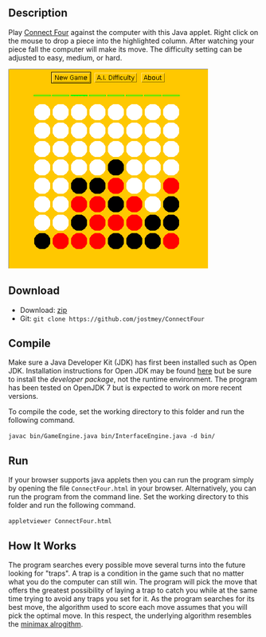 ## Description

Play [Connect Four](https://en.wikipedia.org/wiki/Connect_Four) against the computer with this Java applet. Right click on the mouse to drop a piece into the highlighted column. After watching your piece fall the computer will make its move. The difficulty setting can be adjusted to easy, medium, or hard.

![alt text](img/Screenshot.png "Screenshot of Applet")

## Download

* Download: [zip](https://github.com/jostmey/ConnectFour/zipball/master)
* Git: `git clone https://github.com/jostmey/ConnectFour`

## Compile

Make sure a Java Developer Kit (JDK) has first been installed such as Open JDK. Installation instructions for Open JDK may be found [here](http://openjdk.java.net/install/) but be sure to install the *developer package*, not the runtime environment. The program has been tested on OpenJDK 7 but is expected to work on more recent versions.

To compile the code, set the working directory to this folder and run the following command.

`javac bin/GameEngine.java bin/InterfaceEngine.java -d bin/`

## Run

If your browser supports java applets then you can run the program simply by opening the file `ConnectFour.html` in your browser. Alternatively, you can run the program from the command line. Set the working directory to this folder and run the following command.

`appletviewer ConnectFour.html`

## How It Works

The program searches every possible move several turns into the future looking for "traps". A trap is a condition in the game such that no matter what you do the computer can still win. The program will pick the move that offers the greatest possibility of laying a trap to catch you while at the same time trying to avoid any traps you set for it. As the program searches for its best move, the algorithm used to score each move assumes that you will pick the optimal move. In this respect, the underlying algorithm resembles the [minimax alrogithm](https://en.wikipedia.org/wiki/Minimax).
